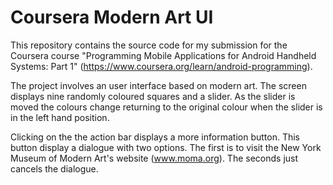 # Coursera Modern Art UI

This repository contains the source code for my submission for the Coursera course "Programming Mobile Applications for Android Handheld Systems: Part 1" (https://www.coursera.org/learn/android-programming).

The project involves an user interface based on modern art. The screen displays nine randomly coloured squares and a slider. As the slider is moved the colours change returning to the original colour when the slider is in the left hand position.

Clicking on the the action bar displays a more information button. This button display a dialogue with two options. The first is to visit the New York Museum of Modern Art's website (www.moma.org). The seconds just cancels the dialogue.  
